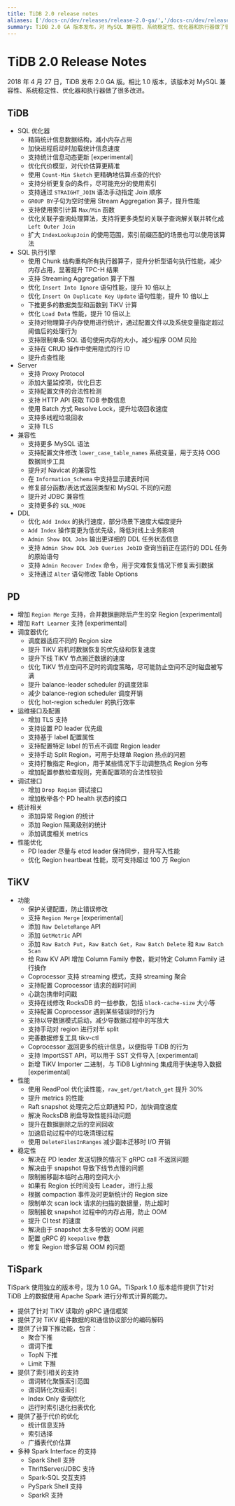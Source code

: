 ```yaml
---
title: TiDB 2.0 release notes
aliases: ['/docs-cn/dev/releases/release-2.0-ga/','/docs-cn/dev/releases/2.0ga/']
summary: TiDB 2.0 GA 版本发布，对 MySQL 兼容性、系统稳定性、优化器和执行器做了很多改进。包括 SQL 优化器、SQL 执行引擎、Server、兼容性、DDL、PD、TiKV 和 TiSpark 的功能、性能和稳定性优化。
---
```


# TiDB 2.0 Release Notes

2018 年 4 月 27 日，TiDB 发布 2.0 GA 版。相比 1.0 版本，该版本对 MySQL 兼容性、系统稳定性、优化器和执行器做了很多改进。

## TiDB

- SQL 优化器
    - 精简统计信息数据结构，减小内存占用
    - 加快进程启动时加载统计信息速度
    - 支持统计信息动态更新 [experimental]
    - 优化代价模型，对代价估算更精准
    - 使用 `Count-Min Sketch` 更精确地估算点查的代价
    - 支持分析更复杂的条件，尽可能充分的使用索引
    - 支持通过 `STRAIGHT_JOIN` 语法手动指定 Join 顺序
    - `GROUP BY`子句为空时使用 Stream Aggregation 算子，提升性能
    - 支持使用索引计算 `Max/Min` 函数
    - 优化关联子查询处理算法，支持将更多类型的关联子查询解关联并转化成 `Left Outer Join`
    - 扩大 `IndexLookupJoin` 的使用范围，索引前缀匹配的场景也可以使用该算法
- SQL 执行引擎
    - 使用 Chunk 结构重构所有执行器算子，提升分析型语句执行性能，减少内存占用，显著提升 TPC-H 结果
    - 支持 Streaming Aggregation 算子下推
    - 优化 `Insert Into Ignore` 语句性能，提升 10 倍以上
    - 优化 `Insert On Duplicate Key Update` 语句性能，提升 10 倍以上
    - 下推更多的数据类型和函数到 TiKV 计算
    - 优化 `Load Data` 性能，提升 10 倍以上
    - 支持对物理算子内存使用进行统计，通过配置文件以及系统变量指定超过阈值后的处理行为
    - 支持限制单条 SQL 语句使用内存的大小，减少程序 OOM 风险
    - 支持在 CRUD 操作中使用隐式的行 ID
    - 提升点查性能
- Server
    - 支持 Proxy Protocol
    - 添加大量监控项，优化日志
    - 支持配置文件的合法性检测
    - 支持 HTTP API 获取 TiDB 参数信息
    - 使用 Batch 方式 Resolve Lock，提升垃圾回收速度
    - 支持多线程垃圾回收
    - 支持 TLS
- 兼容性
    - 支持更多 MySQL 语法
    - 支持配置文件修改 `lower_case_table_names` 系统变量，用于支持 OGG 数据同步工具
    - 提升对 Navicat 的兼容性
    - 在 `Information_Schema` 中支持显示建表时间
    - 修复部分函数/表达式返回类型和 MySQL 不同的问题
    - 提升对 JDBC 兼容性
    - 支持更多的 `SQL_MODE`
- DDL
    - 优化 `Add Index` 的执行速度，部分场景下速度大幅度提升
    - `Add Index` 操作变更为低优先级，降低对线上业务影响
    - `Admin Show DDL Jobs` 输出更详细的 DDL 任务状态信息
    - 支持 `Admin Show DDL Job Queries JobID` 查询当前正在运行的 DDL 任务的原始语句
    - 支持 `Admin Recover Index` 命令，用于灾难恢复情况下修复索引数据
    - 支持通过 `Alter` 语句修改 Table Options

## PD

- 增加 `Region Merge` 支持，合并数据删除后产生的空 Region [experimental]
- 增加 `Raft Learner` 支持 [experimental]
- 调度器优化
    - 调度器适应不同的 Region size
    - 提升 TiKV 宕机时数据恢复的优先级和恢复速度
    - 提升下线 TiKV 节点搬迁数据的速度
    - 优化 TiKV 节点空间不足时的调度策略，尽可能防止空间不足时磁盘被写满
    - 提升 balance-leader scheduler 的调度效率
    - 减少 balance-region scheduler 调度开销
    - 优化 hot-region scheduler 的执行效率
- 运维接口及配置
    - 增加 TLS 支持
    - 支持设置 PD leader 优先级
    - 支持基于 label 配置属性
    - 支持配置特定 label 的节点不调度 Region leader
    - 支持手动 Split Region，可用于处理单 Region 热点的问题
    - 支持打散指定 Region，用于某些情况下手动调整热点 Region 分布
    - 增加配置参数检查规则，完善配置项的合法性较验
- 调试接口
    - 增加 `Drop Region` 调试接口
    - 增加枚举各个 PD health 状态的接口
- 统计相关
    - 添加异常 Region 的统计
    - 添加 Region 隔离级别的统计
    - 添加调度相关 metrics
- 性能优化
    - PD leader 尽量与 etcd leader 保持同步，提升写入性能
    - 优化 Region heartbeat 性能，现可支持超过 100 万 Region

## TiKV

- 功能
    - 保护关键配置，防止错误修改
    - 支持 `Region Merge` [experimental]
    - 添加 `Raw DeleteRange` API
    - 添加 `GetMetric` API
    - 添加 `Raw Batch Put`，`Raw Batch Get`，`Raw Batch Delete` 和 `Raw Batch Scan`
    - 给 Raw KV API 增加 Column Family 参数，能对特定 Column Family 进行操作
    - Coprocessor 支持 streaming 模式，支持 streaming 聚合
    - 支持配置 Coprocessor 请求的超时时间
    - 心跳包携带时间戳
    - 支持在线修改 RocksDB 的一些参数，包括 `block-cache-size` 大小等
    - 支持配置 Coprocessor 遇到某些错误时的行为
    - 支持以导数据模式启动，减少导数据过程中的写放大
    - 支持手动对 region 进行对半 split
    - 完善数据修复工具 tikv-ctl
    - Coprocessor 返回更多的统计信息，以便指导 TiDB 的行为
    - 支持 ImportSST API，可以用于 SST 文件导入 [experimental]
    - 新增 TiKV Importer 二进制，与 TiDB Lightning 集成用于快速导入数据 [experimental]
- 性能
    - 使用 ReadPool 优化读性能，`raw_get/get/batch_get` 提升 30%
    - 提升 metrics 的性能
    - Raft snapshot 处理完之后立即通知 PD，加快调度速度
    - 解决 RocksDB 刷盘导致性能抖动问题
    - 提升在数据删除之后的空间回收
    - 加速启动过程中的垃圾清理过程
    - 使用 `DeleteFilesInRanges` 减少副本迁移时 I/O 开销
- 稳定性
    - 解决在 PD leader 发送切换的情况下 gRPC call 不返回问题
    - 解决由于 snapshot 导致下线节点慢的问题
    - 限制搬移副本临时占用的空间大小
    - 如果有 Region 长时间没有 Leader，进行上报
    - 根据 compaction 事件及时更新统计的 Region size
    - 限制单次 scan lock 请求的扫描的数据量，防止超时
    - 限制接收 snapshot 过程中的内存占用，防止 OOM
    - 提升 CI test 的速度
    - 解决由于 snapshot 太多导致的 OOM 问题
    - 配置 gRPC 的 `keepalive` 参数
    - 修复 Region 增多容易 OOM 的问题

## TiSpark

TiSpark 使用独立的版本号，现为 1.0 GA。TiSpark 1.0 版本组件提供了针对 TiDB 上的数据使用 Apache Spark 进行分布式计算的能力。

- 提供了针对 TiKV 读取的 gRPC 通信框架
- 提供了对 TiKV 组件数据的和通信协议部分的编码解码
- 提供了计算下推功能，包含：
    - 聚合下推
    - 谓词下推
    - TopN 下推
    - Limit 下推
- 提供了索引相关的支持
    - 谓词转化聚簇索引范围
    - 谓词转化次级索引
    - Index Only 查询优化
    - 运行时索引退化扫表优化
- 提供了基于代价的优化
    - 统计信息支持
    - 索引选择
    - 广播表代价估算
- 多种 Spark Interface 的支持
    - Spark Shell 支持
    - ThriftServer/JDBC 支持
    - Spark-SQL 交互支持
    - PySpark Shell 支持
    - SparkR 支持
